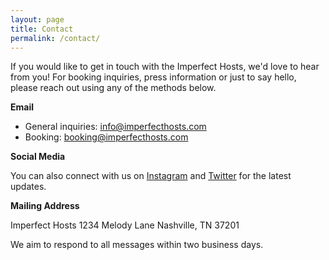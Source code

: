 ```yaml
---
layout: page
title: Contact
permalink: /contact/
---
```


If you would like to get in touch with the Imperfect Hosts, we'd love to hear from you! For booking inquiries, press information or just to say hello, please reach out using any of the methods below.

**Email**

- General inquiries: [info@imperfecthosts.com](mailto:info@imperfecthosts.com)
- Booking: [booking@imperfecthosts.com](mailto:booking@imperfecthosts.com)

**Social Media**

You can also connect with us on [Instagram](https://instagram.com/imperfecthosts) and [Twitter](https://twitter.com/imperfecthosts) for the latest updates.

**Mailing Address**

Imperfect Hosts
1234 Melody Lane
Nashville, TN 37201

We aim to respond to all messages within two business days.
